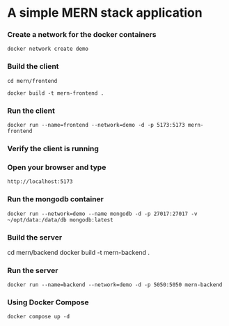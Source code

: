 # A simple MERN stack application


### Create a network for the docker containers


`docker network create demo`

### Build the client

`cd mern/frontend`

`docker build -t mern-frontend .`


### Run the client

`docker run --name=frontend --network=demo -d -p 5173:5173 mern-frontend`

### Verify the client is running

### Open your browser and type 

`http://localhost:5173`


### Run the mongodb container


`docker run --network=demo --name mongodb -d -p 27017:27017 -v ~/opt/data:/data/db mongodb:latest`


### Build the server


cd mern/backend
docker build -t mern-backend .


### Run the server


`docker run --name=backend --network=demo -d -p 5050:5050 mern-backend`


### Using Docker Compose


`docker compose up -d`
